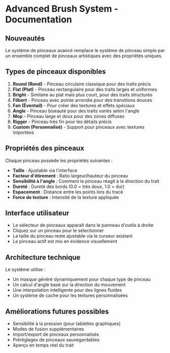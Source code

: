 # Advanced Brush System - Documentation

## Nouveautés

Le système de pinceaux avancé remplace le système de pinceau simple par un ensemble complet de pinceaux artistiques avec des propriétés uniques.

## Types de pinceaux disponibles

1. **Round (Rond)** - Pinceau circulaire classique pour des traits précis
2. **Flat (Plat)** - Pinceau rectangulaire pour des traits larges et uniformes
3. **Bright** - Similaire au plat mais plus court, pour des traits structurés
4. **Filbert** - Pinceau avec pointe arrondie pour des transitions douces
5. **Fan (Éventail)** - Pour créer des textures et effets spéciaux
6. **Angle** - Pinceau biseauté pour des traits variés selon l'angle
7. **Mop** - Pinceau large et doux pour des zones diffuses
8. **Rigger** - Pinceau très fin pour les détails précis
9. **Custom (Personnalisé)** - Support pour pinceaux avec textures importées

## Propriétés des pinceaux

Chaque pinceau possède les propriétés suivantes :
- **Taille** : Ajustable via l'interface
- **Facteur d'étirement** : Ratio largeur/hauteur du pinceau
- **Sensibilité à l'angle** : Comment le pinceau réagit à la direction du trait
- **Dureté** : Dureté des bords (0.0 = très doux, 1.0 = dur)
- **Espacement** : Distance entre les points lors du tracé
- **Force de texture** : Intensité de la texture appliquée

## Interface utilisateur

- Le sélecteur de pinceaux apparaît dans le panneau d'outils à droite
- Cliquez sur un pinceau pour le sélectionner
- La taille du pinceau reste ajustable via le curseur existant
- Le pinceau actif est mis en évidence visuellement

## Architecture technique

Le système utilise :
- Un masque généré dynamiquement pour chaque type de pinceau
- Un calcul d'angle basé sur la direction du mouvement
- Une interpolation intelligente pour des lignes fluides
- Un système de cache pour les textures personnalisées

## Améliorations futures possibles

- Sensibilité à la pression (pour tablettes graphiques)
- Modes de fusion supplémentaires
- Import/export de pinceaux personnalisés
- Préréglages de pinceaux sauvegardables
- Aperçu en temps réel du trait
